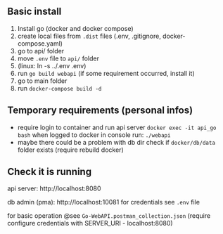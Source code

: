 ## Basic install
1. Install go (docker and docker compose)
2. create local files from `.dist` files (.env, .gitignore, docker-compose.yaml)
3. go to api/ folder
4. move `.env` file to `api/` folder
5. (linux: ln -s ../.env .env)
6. run `go build webapi` (if some requirement occurred, install it)
7. go to main folder 
8. run `docker-compose build -d`

## Temporary requirements (personal infos)
- require login to container and run api server
 `docker exec -it api_go bash`
  when logged to docker in console run: 
  `./webapi`
- maybe there could be a problem with db dir
  check if `docker/db/data` folder exists (require rebuild docker)

## Check it is running
api server: http://localhost:8080

db admin (pma): http://localhost:10081 
for credentials see `.env` file 

for basic operation @see 
`Go-WebAPI.postman_collection.json`
(require configure credentials with SERVER_URI - localhost:8080)
